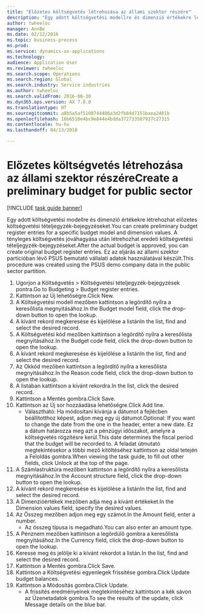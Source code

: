 ```yaml
--- 
title: "Előzetes költségvetés létrehozása az állami szektor részére"
description: "Egy adott költségvetési modellre és dimenzió értékekre létrehozhat előzetes költségvetési tételjegyzék-bejegyzéseket."
author: twheeloc
manager: AnnBe
ms.date: 02/12/2016
ms.topic: business-process
ms.prod: 
ms.service: dynamics-ax-applications
ms.technology: 
audience: Application User
ms.reviewer: twheeloc
ms.search.scope: Operations
ms.search.region: Global
ms.search.industry: Service industries
ms.author: twheeloc
ms.search.validFrom: 2016-06-30
ms.dyn365.ops.version: AX 7.0.0
ms.translationtype: HT
ms.sourcegitcommit: a8b5a5af5108744406a3d2fb84d7151baea2481b
ms.openlocfilehash: 16b6510e4bc9e844e4bdda372733507937c27315
ms.contentlocale: hu-hu
ms.lasthandoff: 04/13/2018

---
```

# <a name="create-a-preliminary-budget-for-public-sector"></a><span data-ttu-id="382c7-103">Előzetes költségvetés létrehozása az állami szektor részére</span><span class="sxs-lookup"><span data-stu-id="382c7-103">Create a preliminary budget for public sector</span></span>

[!INCLUDE [task guide banner](../../includes/task-guide-banner.md)]

<span data-ttu-id="382c7-104">Egy adott költségvetési modellre és dimenzió értékekre létrehozhat előzetes költségvetési tételjegyzék-bejegyzéseket.</span><span class="sxs-lookup"><span data-stu-id="382c7-104">You can create preliminary budget register entries for a specific budget model and dimension values.</span></span> <span data-ttu-id="382c7-105">A tényleges költségvetés jóváhagyása után létrehozhat eredeti költségvetési tételjegyzék-bejegyzéseket.</span><span class="sxs-lookup"><span data-stu-id="382c7-105">After the actual budget is approved, you can create original budget register entries.</span></span> <span data-ttu-id="382c7-106">Ez az eljárás az állami szektor partícióban lévő PSUS bemutató vállalati adatok használatával készült.</span><span class="sxs-lookup"><span data-stu-id="382c7-106">This procedure was created using the PSUS demo company data in the public sector partition.</span></span>

1. <span data-ttu-id="382c7-107">Ugorjon a Költségvetés > Költségvetési tételjegyzék-bejegyzések pontra.</span><span class="sxs-lookup"><span data-stu-id="382c7-107">Go to Budgeting > Budget register entries.</span></span>
2. <span data-ttu-id="382c7-108">Kattintson az Új lehetőségre.</span><span class="sxs-lookup"><span data-stu-id="382c7-108">Click New.</span></span>
3. <span data-ttu-id="382c7-109">A Költségvetési modell mezőben kattintson a legördítő nyílra a keresőlista megnyitásához.</span><span class="sxs-lookup"><span data-stu-id="382c7-109">In the Budget model field, click the drop-down button to open the lookup.</span></span>
4. <span data-ttu-id="382c7-110">A kívánt rekord megkeresése és kijelölése a listán</span><span class="sxs-lookup"><span data-stu-id="382c7-110">In the list, find and select the desired record.</span></span>
5. <span data-ttu-id="382c7-111">A Költségvetési kód mezőben kattintson a legördítő nyílra a keresőlista megnyitásához.</span><span class="sxs-lookup"><span data-stu-id="382c7-111">In the Budget code field, click the drop-down button to open the lookup.</span></span>
6. <span data-ttu-id="382c7-112">A kívánt rekord megkeresése és kijelölése a listán</span><span class="sxs-lookup"><span data-stu-id="382c7-112">In the list, find and select the desired record.</span></span>
7. <span data-ttu-id="382c7-113">Az Okkód mezőben kattintson a legördítő nyílra a keresőlista megnyitásához.</span><span class="sxs-lookup"><span data-stu-id="382c7-113">In the Reason code field, click the drop-down button to open the lookup.</span></span>
8. <span data-ttu-id="382c7-114">A listában kattintson a kívánt rekordra.</span><span class="sxs-lookup"><span data-stu-id="382c7-114">In the list, click the desired record.</span></span>
9. <span data-ttu-id="382c7-115">Kattintson a Mentés gombra.</span><span class="sxs-lookup"><span data-stu-id="382c7-115">Click Save.</span></span>
10. <span data-ttu-id="382c7-116">Kattintson az Új sor hozzáadása lehetőségre.</span><span class="sxs-lookup"><span data-stu-id="382c7-116">Click Add line.</span></span>
    * <span data-ttu-id="382c7-117">Választható: Ha módosítani kívánja a dátumot a fejlécben beállítotthoz képest, adjon meg egy új dátumot.</span><span class="sxs-lookup"><span data-stu-id="382c7-117">Optional: If you want to change the date from the one in the header, enter a new date.</span></span> <span data-ttu-id="382c7-118">Ez a dátum határozza meg azt a pénzügyi időszakot, amelyre a költségvetés rögzítésre kerül.</span><span class="sxs-lookup"><span data-stu-id="382c7-118">This date determines the fiscal period that the budget will be recorded to.</span></span> <span data-ttu-id="382c7-119">A feladat útmutató megtekintésekor a többi mező kitöltéséhez kattintson az oldal tetején a Feloldás gombra.</span><span class="sxs-lookup"><span data-stu-id="382c7-119">When viewing the task guide, to fill out other fields, click Unlock at the top of the page.</span></span>  
11. <span data-ttu-id="382c7-120">A Számlastruktúra mezőben kattintson a legördítő nyílra a keresőlista megnyitásához.</span><span class="sxs-lookup"><span data-stu-id="382c7-120">In the Account structure field, click the drop-down button to open the lookup.</span></span>
12. <span data-ttu-id="382c7-121">A kívánt rekord megkeresése és kijelölése a listán</span><span class="sxs-lookup"><span data-stu-id="382c7-121">In the list, find and select the desired record.</span></span>
13. <span data-ttu-id="382c7-122">A Dimenzióértékek mezőben adja meg a kívánt értékeket.</span><span class="sxs-lookup"><span data-stu-id="382c7-122">In the Dimension values field, specify the desired values.</span></span>
14. <span data-ttu-id="382c7-123">Az Összeg mezőben adjon meg egy számot.</span><span class="sxs-lookup"><span data-stu-id="382c7-123">In the Amount field, enter a number.</span></span>
    * <span data-ttu-id="382c7-124">Az összeg típusa is megadható.</span><span class="sxs-lookup"><span data-stu-id="382c7-124">You can also enter an amount type.</span></span>  
15. <span data-ttu-id="382c7-125">A Pénznem mezőben kattintson a legördülő gombra a keresőlista megnyitásához.</span><span class="sxs-lookup"><span data-stu-id="382c7-125">In the Currency field, click the drop-down button to open the lookup.</span></span>
16. <span data-ttu-id="382c7-126">Keresse meg és jelölje ki a kívánt rekordot a listán.</span><span class="sxs-lookup"><span data-stu-id="382c7-126">In the list, find and select the desired record.</span></span>
17. <span data-ttu-id="382c7-127">Kattintson a Mentés gombra.</span><span class="sxs-lookup"><span data-stu-id="382c7-127">Click Save.</span></span>
18. <span data-ttu-id="382c7-128">Kattintson a Költségvetési egyenlegek frissítése gombra.</span><span class="sxs-lookup"><span data-stu-id="382c7-128">Click Update budget balances.</span></span>
19. <span data-ttu-id="382c7-129">Kattintson a Módosítás gombra.</span><span class="sxs-lookup"><span data-stu-id="382c7-129">Click Update.</span></span>
    * <span data-ttu-id="382c7-130">A frissítés eredményeinek megtekintéséhez kattintson a kék sávon az Üzenetadatok gombra.</span><span class="sxs-lookup"><span data-stu-id="382c7-130">To see the results of the update, click Message details on the blue bar.</span></span>  


